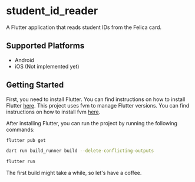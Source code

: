# student_id_reader

A Flutter application that reads student IDs from the Felica card.

## Supported Platforms

- Android
- iOS (Not implemented yet)

## Getting Started

First, you need to install Flutter. You can find instructions on how to install Flutter [here](https://flutter.dev/docs/get-started/install).
This project uses fvm to manage Flutter versions. You can find instructions on how to install fvm [here](https://fvm.app/documentation/getting-started/installation).

After installing Flutter, you can run the project by running the following commands:

```bash
flutter pub get
```

```bash
dart run build_runner build --delete-conflicting-outputs
```
    
```bash
flutter run
```

The first build might take a while, so let's have a coffee.
